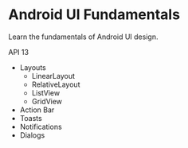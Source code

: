 # Android UI Fundamentals

Learn the fundamentals of Android UI design.

API 13

- Layouts
    - LinearLayout
    - RelativeLayout
    - ListView
    - GridView
- Action Bar
- Toasts
- Notifications
- Dialogs 
